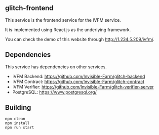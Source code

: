## glitch-frontend
This service is the frontend service for the IVFM service.

It is implemented using React.js as the underlying framework.

You can check the demo of this website through http://1.234.5.209/ivfm/.



Dependencies
------------
This service has dependencies on other services.
- IVFM Backend: https://github.com/Invisible-Farm/glitch-backend
- IVFM Contract: https://github.com/Invisible-Farm/glitch-contract
- IVFM Verifier: https://github.com/Invisible-Farm/glitch-verifier-server
- PostgreSQL: https://www.postgresql.org/

Building
--------
	npm clean
	npm install
    npm run start


